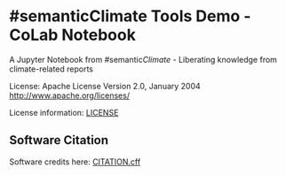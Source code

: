 # \#semanticClimate Tools Demo - CoLab Notebook

A Jupyter Notebook from #semantic*Climate* - Liberating knowledge from climate-related reports

License: Apache License Version 2.0, January 2004 http://www.apache.org/licenses/

License information: [LICENSE](LICENSE)

## Software Citation

Software credits here: [CITATION.cff](CITATION.cff)